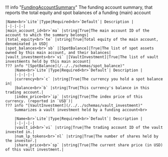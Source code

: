 !!! info "[FundingAccountSummary](/../../schemas/funding_account_summary)"
    The funding account summary, that reports the total equity and spot balances of a funding (main) account<br>

    |Name<br>`Lite`|Type|Required<br>`Default`| Description |
    |-|-|-|-|
    |main_account_id<br>`ma` |string|True|The main account ID of the account to which the summary belongs|
    |total_equity<br>`te` |string|True|Total equity of the main account, denominated in USD|
    |spot_balances<br>`sb` |[SpotBalance]|True|The list of spot assets owned by this main account, and their balances|
    |vault_investments<br>`vi` |[VaultInvestment]|True|The list of vault investments held by this main account|
    ??? info "[SpotBalance](/../../schemas/spot_balance)"
        |Name<br>`Lite`|Type|Required<br>`Default`| Description |
        |-|-|-|-|
        |currency<br>`c` |string|True|The currency you hold a spot balance in|
        |balance<br>`b` |string|True|This currency's balance in this trading account.|
        |index_price<br>`ip` |string|True|The index price of this currency. (reported in `USD`)|
    ??? info "[VaultInvestment](/../../schemas/vault_investment)"
        Summarizes a vault investment held by a funding account<br>

        |Name<br>`Lite`|Type|Required<br>`Default`| Description |
        |-|-|-|-|
        |vault_id<br>`vi` |string|True|The trading account ID of the vault invested in.|
        |num_lp_tokens<br>`nl` |string|True|The number of shares held by the investor.|
        |share_price<br>`sp` |string|True|The current share price (in USD) of this vault investment.|
